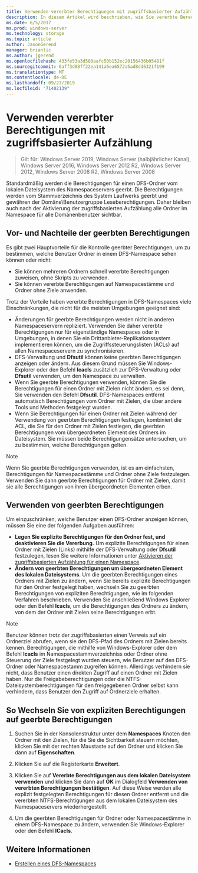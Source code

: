 ```yaml
---
title: Verwenden vererbter Berechtigungen mit zugriffsbasierter Aufzählung
description: In diesem Artikel wird beschrieben, wie Sie vererbte Berechtigungen mit zugriffsbasierten Aufzählungen verwenden
ms.date: 6/5/2017
ms.prod: windows-server
ms.technology: storage
ms.topic: article
author: JasonGerend
manager: brianlic
ms.author: jgerend
ms.openlocfilehash: 433fe53a3d580aafc50b152ec20156436b05481f
ms.sourcegitcommit: 6aff3d88ff22ea141a6ea6572a5ad8dd6321f199
ms.translationtype: MT
ms.contentlocale: de-DE
ms.lasthandoff: 09/27/2019
ms.locfileid: "71402139"
---
```

# <a name="using-inherited-permissions-with-access-based-enumeration"></a>Verwenden vererbter Berechtigungen mit zugriffsbasierter Aufzählung

> Gilt für: Windows Server 2019, Windows Server (halbjährlicher Kanal), Windows Server 2016, Windows Server 2012 R2, Windows Server 2012, Windows Server 2008 R2, Windows Server 2008

Standardmäßig werden die Berechtigungen für einen DFS-Ordner vom lokalen Dateisystem des Namespaceservers geerbt. Die Berechtigungen werden vom Stammverzeichnis des System Laufwerks geerbt und gewähren der Domäne\\Benutzergruppe Leseberechtigungen. Daher bleiben auch nach der Aktivierung der zugriffsbasierten Aufzählung alle Ordner im Namespace für alle Domänenbenutzer sichtbar.

## <a name="advantages-and-limitations-of-inherited-permissions"></a>Vor- und Nachteile der geerbten Berechtigungen

Es gibt zwei Hauptvorteile für die Kontrolle geerbter Berechtigungen, um zu bestimmen, welche Benutzer Ordner in einem DFS-Namespace sehen können oder nicht:

-   Sie können mehreren Ordnern schnell vererbte Berechtigungen zuweisen, ohne Skripts zu verwenden.
-   Sie können vererbte Berechtigungen auf Namespacestämme und Ordner ohne Ziele anwenden.

Trotz der Vorteile haben vererbte Berechtigungen in DFS-Namespaces viele Einschränkungen, die nicht für die meisten Umgebungen geeignet sind:

-   Änderungen für geerbte Berechtigungen werden nicht in anderen Namespaceservern repliziert. Verwenden Sie daher vererbte Berechtigungen nur für eigenständige Namespaces oder in Umgebungen, in denen Sie ein Drittanbieter-Replikationssystem implementieren können, um die Zugriffssteuerungslisten (ACLs) auf allen Namespaceservern zu synchronisieren.
-   DFS-Verwaltung und **Dfsutil** können keine geerbten Berechtigungen anzeigen oder ändern. Aus diesem Grund müssen Sie Windows-Explorer oder den Befehl **Icacls** zusätzlich zur DFS-Verwaltung oder **Dfsutil** verwenden, um den Namespace zu verwalten.
-   Wenn Sie geerbte Berechtigungen verwenden, können Sie die Berechtigungen für einen Ordner mit Zielen nicht ändern, es sei denn, Sie verwenden den Befehl **Dfsutil**. DFS-Namespaces entfernt automatisch Berechtigungen vom Ordner mit Zielen, die über andere Tools und Methoden festgelegt wurden.
-   Wenn Sie Berechtigungen für einen Ordner mit Zielen während der Verwendung von geerbten Berechtigungen festlegen, kombiniert die ACL, die Sie für den Ordner mit Zielen festlegen, die geerbten Berechtigungen vom übergeordneten Element des Ordners im Dateisystem. Sie müssen beide Berechtigungensätze untersuchen, um zu bestimmen, welche Berechtigungen gelten.

> [!NOTE]
> Wenn Sie geerbte Berechtigungen verwenden, ist es am einfachsten, Berechtigungen für Namespacestämme und Ordner ohne Ziele festzulegen. Verwenden Sie dann geerbte Berechtigungen für Ordner mit Zielen, damit sie alle Berechtigungen von ihren übergeordneten Elementen erben.

## <a name="using-inherited-permissions"></a>Verwenden von geerbten Berechtigungen

Um einzuschränken, welche Benutzer einen DFS-Ordner anzeigen können, müssen Sie eine der folgenden Aufgaben ausführen:

-   **Legen Sie explizite Berechtigungen für den Ordner fest, und deaktivieren Sie die Vererbung.** Um explizite Berechtigungen für einen Ordner mit Zielen (Links) mithilfe der DFS-Verwaltung oder **Dfsutil** festzulegen, lesen Sie weitere Informationen unter [Aktivieren der zugriffsbasierten Aufzählung für einen Namespace](enable-access-based-enumeration-on-a-namespace.md).
-   **Ändern von geerbten Berechtigungen um übergeordneten Element des lokalen Dateisystems**. Um die geerbten Berechtigungen eines Ordners mit Zielen zu ändern, wenn Sie bereits explizite Berechtigungen für den Ordner festgelegt haben, wechseln Sie zu geerbten Berechtigungen von expliziten Berechtigungen, wie im folgenden Verfahren beschrieben. Verwenden Sie anschließend Windows Explorer oder den Befehl **Icacls**, um die Berechtigungen des Ordners zu ändern, von dem der Ordner mit Zielen seine Berechtigungen erbt.

> [!NOTE]
> Benutzer können trotz der zugriffsbasierten einen Verweis auf ein Ordnerziel abrufen, wenn sie den DFS-Pfad des Ordners mit Zielen bereits kennen. Berechtigungen, die mithilfe von Windows-Explorer oder dem Befehl **Icacls** im Namespacestammverzeichniss oder Ordner ohne Steuerung der Ziele festgelegt wurden steuern, wie Benutzer auf den DFS-Ordner oder Namespacestamm zugreifen können. Allerdings verhindern sie nicht, dass Benutzer einen direkten Zugriff auf einen Ordner mit Zielen haben. Nur die Freigabeberechtigungen oder die NTFS-Dateisystemberechtigungen für den freigegebenen Ordner selbst kann verhindern, dass Benutzer den Zugriff auf Ordnerziele erhalten.

## <a name="to-switch-from-explicit-permissions-to-inherited-permissions"></a>So Wechseln Sie von expliziten Berechtigungen auf geerbte Berechtigungen

1.  Suchen Sie in der Konsolenstruktur unter dem **Namespaces** Knoten den Ordner mit den Zielen, für die Sie die Sichtbarkeit steuern möchten, klicken Sie mit der rechten Maustaste auf den Ordner und klicken Sie dann auf **Eigenschaften**.

2.  Klicken Sie auf die Registerkarte **Erweitert**.

3.  Klicken Sie auf **Vererbte Berechtigungen aus dem lokalen Dateisystem verwenden** und klicken Sie dann auf **OK** im Dialogfeld **Verwenden von vererbten Berechtigungen bestätigen**. Auf diese Weise werden alle explizit festgelegten Berechtigungen für diesen Ordner entfernt und die vererbten NTFS-Berechtigungen aus dem lokalen Dateisystem des Namespaceservers wiederhergestellt.

4.  Um die geerbten Berechtigungen für Ordner oder Namespacestämme in einem DFS-Namespace zu ändern, verwenden Sie Windows-Explorer oder den Befehl **ICacls**.

## <a name="see-also"></a>Weitere Informationen

-   [Erstellen eines DFS-Namespaces](create-a-dfs-namespace.md)